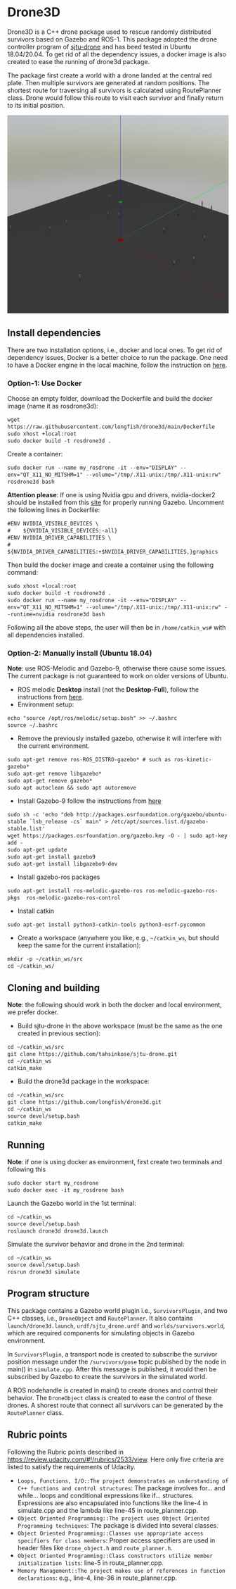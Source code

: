 # Drone3D 

Drone3D is a C++ drone package used to rescue randomly distributed survivors based on Gazebo and ROS-1. This package adopted the drone controller program of [sjtu-drone](https://github.com/tahsinkose/sjtu-drone) and has beed tested in Ubuntu 18.04/20.04. To get rid of all the dependency issues, a docker image is also created to ease the running of drone3d package.

The package first create a world with a drone landed at the central red plate. Then multiple survivors are generated at random positions. The shortest route for traversing all survivors is calculated using RoutePlanner class. Drone would follow this route to visit each survivor and finally return to its initial position.

<img src="map.png" width="600" height="450" />

## Install dependencies
There are two installation options, i.e., docker and local ones. To get rid of dependency issues, Docker is a better choice to run the package. One need to have a Docker engine in the local machine, follow the instruction on [here](https://docs.docker.com/engine/install/ubuntu/).

### Option-1: Use Docker
Choose an empty folder, download the Dockerfile and build the docker image (name it as rosdrone3d):
```
wget https://raw.githubusercontent.com/longfish/drone3d/main/Dockerfile
sudo xhost +local:root
sudo docker build -t rosdrone3d .
```
Create a container:
```
sudo docker run --name my_rosdrone -it --env="DISPLAY" --env="QT_X11_NO_MITSHM=1" --volume="/tmp/.X11-unix:/tmp/.X11-unix:rw" rosdrone3d bash
```

**Attention please**: If one is using Nvidia gpu and drivers, nvidia-docker2 should be installed from this [site](https://docs.nvidia.com/datacenter/cloud-native/container-toolkit/install-guide.html#docker) for properly running Gazebo. Uncomment the following lines in Dockerfile:
```
#ENV NVIDIA_VISIBLE_DEVICES \
#    ${NVIDIA_VISIBLE_DEVICES:-all}
#ENV NVIDIA_DRIVER_CAPABILITIES \
#    ${NVIDIA_DRIVER_CAPABILITIES:+$NVIDIA_DRIVER_CAPABILITIES,}graphics
```
Then build the docker image and create a container using the following command:
```
sudo xhost +local:root
sudo docker build -t rosdrone3d .
sudo docker run --name my_rosdrone -it --env="DISPLAY" --env="QT_X11_NO_MITSHM=1" --volume="/tmp/.X11-unix:/tmp/.X11-unix:rw" --runtime=nvidia rosdrone3d bash
```

Following all the above steps, the user will then be in `/home/catkin_ws#` with all dependencies installed.

### Option-2: Manually install (Ubuntu 18.04)
**Note**: use ROS-Melodic and Gazebo-9, otherwise there cause some issues. The current package is not guaranteed to work on older versions of Ubuntu.

* ROS melodic **Desktop** install (not the **Desktop-Full**), follow the instructions from [here](http://wiki.ros.org/melodic/Installation/Ubuntu).
* Environment setup: 
``` 
echo "source /opt/ros/melodic/setup.bash" >> ~/.bashrc
source ~/.bashrc
```
* Remove the previously installed gazebo, otherwise it will interfere with the current environment.
```
sudo apt-get remove ros-ROS_DISTRO-gazebo* # such as ros-kinetic-gazebo*
sudo apt-get remove libgazebo*
sudo apt-get remove gazebo*
sudo apt autoclean && sudo apt autoremove
```
* Install Gazebo-9 follow the instructions from [here](http://gazebosim.org/tutorials?cat=install&tut=install_ubuntu&ver=9.0)
```
sudo sh -c 'echo "deb http://packages.osrfoundation.org/gazebo/ubuntu-stable `lsb_release -cs` main" > /etc/apt/sources.list.d/gazebo-stable.list'
wget https://packages.osrfoundation.org/gazebo.key -O - | sudo apt-key add -
sudo apt-get update
sudo apt-get install gazebo9
sudo apt-get install libgazebo9-dev
```
* Install gazebo-ros packages
```
sudo apt-get install ros-melodic-gazebo-ros ros-melodic-gazebo-ros-pkgs  ros-melodic-gazebo-ros-control
```
* Install catkin
```
sudo apt-get install python3-catkin-tools python3-osrf-pycommon
```
* Create a workspace (anywhere you like, e.g., `~/catkin_ws`, but should keep the same for the current installation):
```
mkdir -p ~/catkin_ws/src
cd ~/catkin_ws/
```

## Cloning and building
**Note**: the following should work in both the docker and local environment, we prefer docker.

* Build sjtu-drone in the above workspace (must be the same as the one created in previous section):
```
cd ~/catkin_ws/src
git clone https://github.com/tahsinkose/sjtu-drone.git
cd ~/catkin_ws
catkin_make
```
* Build the drone3d package in the workspace:
```
cd ~/catkin_ws/src
git clone https://github.com/longfish/drone3d.git 
cd ~/catkin_ws
source devel/setup.bash
catkin_make
```

## Running
**Note**: if one is using docker as environment, first create two terminals and following this
```
sudo docker start my_rosdrone
sudo docker exec -it my_rosdrone bash
```

Launch the Gazebo world in the 1st terminal:
```
cd ~/catkin_ws
source devel/setup.bash
roslaunch drone3d drone3d.launch
```

Simulate the survivor behavior and drone in the 2nd terminal:
```
cd ~/catkin_ws
source devel/setup.bash
rosrun drone3d simulate
```

## Program structure

This package contains a Gazebo world plugin i.e., `SurvivorsPlugin`, and two C++ classes, i.e., `DroneObject` and `RoutePlanner`. It also contains `launch/drone3d.launch`, `urdf/sjtu_drone.urdf` and `worlds/survivors.world`, which are required components for simulating objects in Gazebo environment. 

In `SurvivorsPlugin`, a transport node is created to subscribe the survivor position message under the `/survivors/pose` topic published by the node in main() in `simulate.cpp`. After this message is published, it would then be subscribed by Gazebo to create the survivors in the simulated world. 

A ROS nodehandle is created in main() to create drones and control their behavior. The `DroneObject` class is created to ease the control of these drones. A shorest route that connect all survivors can be generated by the `RoutePlanner` class. 

## Rubric points

Following the Rubric points described in https://review.udacity.com/#!/rubrics/2533/view. Here only five criteria are listed to satisfy the requirements of Udacity.

* `Loops, Functions, I/O::The project demonstrates an understanding of C++ functions and control structures`: The package involves for... and while... loops and conditional expressions like if... structures. Expressions are also encapsulated into functions like the line-4 in simulate.cpp and the lambda like line-45 in route_planner.cpp.
* `Object Oriented Programming::The project uses Object Oriented Programming techniques`: The package is divided into several classes. 
* `Object Oriented Programming::Classes use appropriate access specifiers for class members`: Proper access specifiers are used in header files like `drone_object.h` and `route_planner.h`.
* `Object Oriented Programming::Class constructors utilize member initialization lists`: line-5 in route_planner.cpp.
* `Memory Management::The project makes use of references in function declarations`: e.g., line-4, line-36 in route_planner.cpp.
